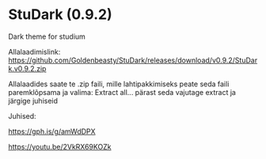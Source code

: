 # StuDark (0.9.2)
Dark theme for studium

Allalaadimislink: https://github.com/Goldenbeasty/StuDark/releases/download/v0.9.2/StuDark.v0.9.2.zip

Allalaadides saate te .zip faili, mille lahtipakkimiseks peate seda faili paremklõpsama ja valima: Extract all...
pärast seda vajutage extract ja järgige juhiseid

Juhised:

https://gph.is/g/amWdDPX

https://youtu.be/2VkRX69KOZk
